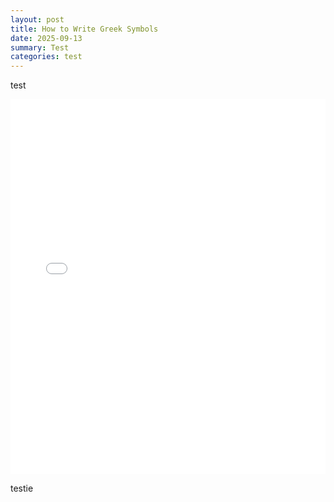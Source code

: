 ```yaml
---
layout: post
title: How to Write Greek Symbols
date: 2025-09-13
summary: Test
categories: test
---
```


test

<iframe src="/images/posts/greek-symbols/rainbow-draw.html" width="100%" height="600" style="border:none;overflow:hidden;"></iframe>

testie